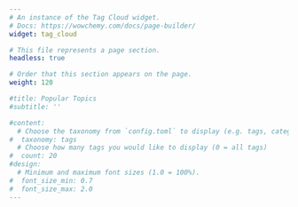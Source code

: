 ```yaml
---
# An instance of the Tag Cloud widget.
# Docs: https://wowchemy.com/docs/page-builder/
widget: tag_cloud

# This file represents a page section.
headless: true

# Order that this section appears on the page.
weight: 120

#title: Popular Topics
#subtitle: ''

#content:
  # Choose the taxonomy from `config.toml` to display (e.g. tags, categories)
#  taxonomy: tags
  # Choose how many tags you would like to display (0 = all tags)
#  count: 20
#design:
  # Minimum and maximum font sizes (1.0 = 100%).
#  font_size_min: 0.7
#  font_size_max: 2.0
---
```

